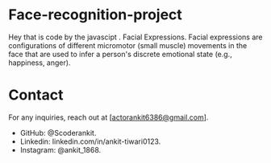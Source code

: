 # Face-recognition-project
Hey that is code by the javascipt .
Facial Expressions. Facial expressions are configurations of different micromotor (small muscle) movements in the face that are used to infer a person's discrete emotional state (e.g., happiness, anger).
# Contact
For any inquiries, reach out at [actorankit6386@gmail.com].
- GitHub: @Scoderankit.
- Linkedin: linkedin.com/in/ankit-tiwari0123.
- Instagram: @ankit_1868.
